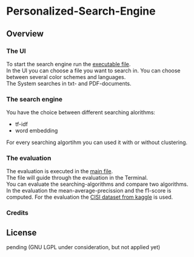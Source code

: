 # Personalized-Search-Engine
## Overview
### The UI
To start the search engine run the [executable file](https://github.com/L-Kasu/Personalized-Search-Engine/blob/main/executable.py).  
In the UI you can choose a file you want to search in. 
You can choose between several color schemes and languages.  
The System searches in txt- and PDF-documents.  

### The search engine  
You have the choice between different searching alorithms:
- tf-idf
- word embedding  

For every searching algortihm you can used it with or without clustering.  

### The evaluation
The evaluation is executed in the [main file](https://github.com/L-Kasu/Personalized-Search-Engine/blob/main/main.py).  
The file will guide through the evaluation in the Terminal.  
You can evaluate the searching-algorithms and compare two algorithms.  
In the evaluation the mean-average-precission and the f1-score is computed. 
For the evaluation the [CISI dataset from kaggle](https://www.kaggle.com/dmaso01dsta/cisi-a-dataset-for-information-retrieval) is used.  


### Credits


## License
pending
(GNU LGPL under consideration, but not applied yet)
